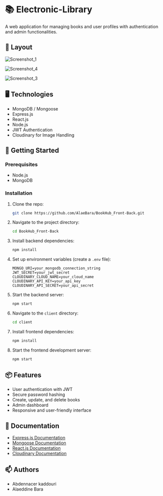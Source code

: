 # 📚 Electronic-Library

A web application for managing books and user profiles with authentication and admin functionalities.

## 🎨 Layout
![Screenshot_1](https://github.com/user-attachments/assets/1a560846-7354-4d39-8bc1-7e2543f9d273)

![Screenshot_4](https://github.com/user-attachments/assets/f89ecd23-26b1-472a-8a10-ae79d56d90e9)

![Screenshot_3](https://github.com/user-attachments/assets/3f7f6f9f-580c-4fde-92e7-65418c833c8c)


## 🖥️ Technologies
- MongoDB / Mongoose
- Express.js
- React.js
- Node.js
- JWT Authentication
- Cloudinary for Image Handling

## 🚀 Getting Started

### Prerequisites
- Node.js
- MongoDB

### Installation
1. Clone the repo:
   ```bash
   git clone https://github.com/AlaeBara/BookHub_Front-Back.git
   ```
2. Navigate to the project directory:
   ```bash
   cd BookHub_Front-Back
   ```
3. Install backend dependencies:
   ```bash
   npm install
   ```
4. Set up environment variables (create a `.env` file):
   ```env
   MONGO_URI=your_mongodb_connection_string
   JWT_SECRET=your_jwt_secret
   CLOUDINARY_CLOUD_NAME=your_cloud_name
   CLOUDINARY_API_KEY=your_api_key
   CLOUDINARY_API_SECRET=your_api_secret
   ```

5. Start the backend server:
   ```bash
   npm start
   ```

6. Navigate to the `client` directory:
   ```bash
   cd client
   ```

7. Install frontend dependencies:
   ```bash
   npm install
   ```

8. Start the frontend development server:
   ```bash
   npm start
   ```

## 📦 Features
- User authentication with JWT
- Secure password hashing
- Create, update, and delete books
- Admin dashboard
- Responsive and user-friendly interface

## 📄 Documentation
- [Express.js Documentation](https://expressjs.com/)
- [Mongoose Documentation](https://mongoosejs.com/)
- [React.js Documentation](https://reactjs.org/)
- [Cloudinary Documentation](https://cloudinary.com/documentation)

## 📫 Authors
- Abdennacer kaddouri
- Alaeddine Bara
